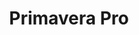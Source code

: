 ---
layout: festival
title: Primavera Pro
description: Barcelona (Spain)
description2: 29-2 MAY-JUNE 2019
categories: festivals
photo: Paco Amate

facebook_url: https://www.facebook.com/PrimaveraPro
instagram_url: https://www.instagram.com/primaverapro/
twitter_url: https://twitter.com/PrimaveraPro

youtubeId: OBh4cLeQBrs

image: assets/images/primaverapro.jpg
---